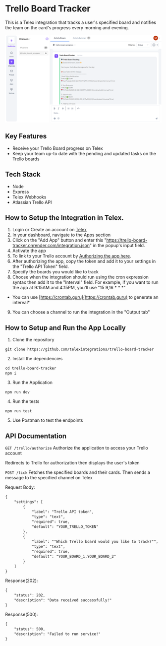 # Trello Board Tracker

This is a Telex integration that tracks a user's specified board and notifies the team on the card's progress every morning and evening.

![](./public/trello-board-tracker-on-telex.png)

## Key Features
- Receive your Trello Board progress on Telex
- Keep your team up-to date with the pending and updated tasks on the Trello boards

## Tech Stack
- Node
- Express
- Telex Webhooks
- Atlassian Trello API

## How to Setup the Integration in Telex.
1. Login or Create an account on [Telex](telex.im)
2. In your dashboard, navigate to the Apps section
3. Click on the "Add App" button and enter this "https://trello-board-tracker.onrender.com/integration.json" in the popup's input field.
4. Activate the app
5. To link to your Trello account by [Authorizing the app here](https://trello-board-tracker.onrender.com/trello/authorize).
6. After authorizing the app, copy the token and add it to your settings in the "Trello API Token" field.
7. Specify the boards you would like to track
8. Choose when the integration should run using the cron expression syntax then add it to the "Interval" field. For example, if you want to run the app at 9:15AM and 4:15PM, you'll use "15 9,16 * * *" 
* You can use [https://crontab.guru](https://crontab.guru) to generate an interval*
9. You can choose a channel to run the integration in the "Output tab"

## How to Setup and Run the App Locally
1. Clone the repository
```
git clone https://github.com/telexintegrations/trello-board-tracker
```
2. Install the dependencies
```
cd trello-board-tracker 
npm i
```
3. Run the Application
```
npm run dev
```
4. Run the tests
```
npm run test
```
5. Use Postman to test the endpoints

## API Documentation
`GET /trello/authorize`
Authorize the application to access your Trello account

Redirects to Trello for authorization then displays the user's token

`POST /tick`
Fetches the specified boards and their cards. Then sends a message to the specified channel on Telex

Request Body:
``` application/json
{
    "settings": [
        {
            "label": "Trello API token",
            "type": "text",
            "required": true,
            "default": "YOUR_TRELLO_TOKEN"
        },
        {
            "label": ""Which Trello board would you like to track?"",
            "type": "text",
            "required": true,
            "default": "YOUR_BOARD_1,YOUR_BOARD_2"
        }
    ]
}
```

Response(202):
``` application/json
{
    "status": 202,
    "description": "Data received successfully!"
}
```

Response(500):
``` application/json
{
    "status": 500,
    "description": "Failed to run service!"
}
```

